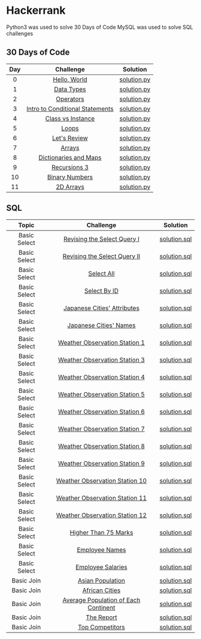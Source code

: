 # Hackerrank
Python3 was used to solve 30 Days of Code
MySQL was used to solve SQL challenges


## 30 Days of Code
Day | Challenge | Solution
:---: | :---: | :---:
0   | [Hello, World](https://www.hackerrank.com/challenges/30-hello-world/problem) | [solution.py](https://github.com/jbaeckn/Hackerrank/blob/master/30_Days_of_Code/day00_hello_world.py)
1   | [Data Types](https://www.hackerrank.com/challenges/30-data-types/problem) | [solution.py](https://github.com/jbaeckn/Hackerrank/blob/master/30_Days_of_Code/day01_data_types.py)
2   | [Operators](https://www.hackerrank.com/challenges/30-operators/problem) | [solution.py](https://github.com/jbaeckn/Hackerrank/blob/master/30_Days_of_Code/day02_operators.py)
3   | [Intro to Conditional Statements](https://www.hackerrank.com/challenges/30-conditional-statements/problem) | [solution.py](https://github.com/jbaeckn/Hackerrank/blob/master/30_Days_of_Code/day03_conditional.py)
4   | [Class vs Instance](https://www.hackerrank.com/challenges/30-class-vs-instance/problem) | [solution.py](https://github.com/jbaeckn/Hackerrank/blob/master/30_Days_of_Code/day04_class_instance.py)
5   | [Loops](https://www.hackerrank.com/challenges/30-loops/problem) | [solution.py](https://github.com/jbaeckn/Hackerrank/blob/master/30_Days_of_Code/day05_loops.py)
6   | [Let's Review](https://www.hackerrank.com/challenges/30-review-loop/problem) | [solution.py](https://github.com/jbaeckn/Hackerrank/blob/master/30_Days_of_Code/day06_string_index.py)
7   | [Arrays](https://www.hackerrank.com/challenges/30-arrays/problem) | [solution.py](https://github.com/jbaeckn/Hackerrank/blob/master/30_Days_of_Code/day07_arrays.py)
8   | [Dictionaries and Maps](https://www.hackerrank.com/challenges/30-dictionaries-and-maps/problem) | [solution.py](https://github.com/jbaeckn/Hackerrank/blob/master/30_Days_of_Code/day08_dictionary_map.py)
9   | [Recursions 3](https://www.hackerrank.com/challenges/30-recursion/problem) | [solution.py](https://github.com/jbaeckn/Hackerrank/blob/master/30_Days_of_Code/day09_recursion.py)
10  | [Binary Numbers](https://www.hackerrank.com/challenges/30-binary-numbers/problem) | [solution.py](https://github.com/jbaeckn/Hackerrank/blob/master/30_Days_of_Code/day10_binarynum.py)
11  | [2D Arrays](https://www.hackerrank.com/challenges/30-2d-arrays/problem) | [solution.py](https://github.com/jbaeckn/Hackerrank/blob/master/30_Days_of_Code/day11_2darrays.py)


## SQL
Topic | Challenge | Solution
:---: | :---: | :---:
Basic Select | [Revising the Select Query I](https://www.hackerrank.com/challenges/revising-the-select-query/problem) | [solution.sql](https://github.com/jbaeckn/Hackerrank/blob/master/SQL/Basic_Select/select_query1.sql)
Basic Select | [Revising the Select Query II](https://www.hackerrank.com/challenges/revising-the-select-query-2/problem) | [solution.sql](https://github.com/jbaeckn/Hackerrank/blob/master/SQL/Basic_Select/select_query2.sql)
Basic Select | [Select All](https://www.hackerrank.com/challenges/select-all-sql/problem) | [solution.sql](https://github.com/jbaeckn/Hackerrank/blob/master/SQL/Basic_Select/select_all.sql)
Basic Select | [Select By ID](https://www.hackerrank.com/challenges/select-by-id/problem) | [solution.sql](https://github.com/jbaeckn/Hackerrank/blob/master/SQL/Basic_Select/select_by_id.sql)
Basic Select | [Japanese Cities' Attributes](https://www.hackerrank.com/challenges/japanese-cities-attributes/problem) | [solution.sql](https://github.com/jbaeckn/Hackerrank/blob/master/SQL/Basic_Select/japanese_city.sql)
Basic Select | [Japanese Cities' Names](https://www.hackerrank.com/challenges/japanese-cities-name/problem) | [solution.sql](https://github.com/jbaeckn/Hackerrank/blob/master/SQL/Basic_Select/japanese_city_name.sql)
Basic Select | [Weather Observation Station 1](https://www.hackerrank.com/challenges/weather-observation-station-1/problem) | [solution.sql](https://github.com/jbaeckn/Hackerrank/blob/master/SQL/Basic_Select/weather1.sql)
Basic Select | [Weather Observation Station 3](https://www.hackerrank.com/challenges/weather-observation-station-3/problem) | [solution.sql](https://github.com/jbaeckn/Hackerrank/blob/master/SQL/Basic_Select/weather3.sql)
Basic Select | [Weather Observation Station 4](https://www.hackerrank.com/challenges/weather-observation-station-4/problem) | [solution.sql](https://github.com/jbaeckn/Hackerrank/blob/master/SQL/Basic_Select/weather4.sql)
Basic Select | [Weather Observation Station 5](https://www.hackerrank.com/challenges/weather-observation-station-5/problem) | [solution.sql](https://github.com/jbaeckn/Hackerrank/blob/master/SQL/Basic_Select/weather5.sql)
Basic Select | [Weather Observation Station 6](https://www.hackerrank.com/challenges/weather-observation-station-6/problem) | [solution.sql](https://github.com/jbaeckn/Hackerrank/blob/master/SQL/Basic_Select/weather6.sql)
Basic Select | [Weather Observation Station 7](https://www.hackerrank.com/challenges/weather-observation-station-7/problem) | [solution.sql](https://github.com/jbaeckn/Hackerrank/blob/master/SQL/Basic_Select/weather7.sql)
Basic Select | [Weather Observation Station 8](https://www.hackerrank.com/challenges/weather-observation-station-8/problem) | [solution.sql](https://github.com/jbaeckn/Hackerrank/blob/master/SQL/Basic_Select/weather8.sql)
Basic Select | [Weather Observation Station 9](https://www.hackerrank.com/challenges/weather-observation-station-9/problem) | [solution.sql](https://github.com/jbaeckn/Hackerrank/blob/master/SQL/Basic_Select/weather9.sql)
Basic Select | [Weather Observation Station 10](https://www.hackerrank.com/challenges/weather-observation-station-10/problem) | [solution.sql](https://github.com/jbaeckn/Hackerrank/blob/master/SQL/Basic_Select/weather10.sql)
Basic Select | [Weather Observation Station 11](https://www.hackerrank.com/challenges/weather-observation-station-11/problem) | [solution.sql](https://github.com/jbaeckn/Hackerrank/blob/master/SQL/Basic_Select/weather11.sql)
Basic Select | [Weather Observation Station 12](https://www.hackerrank.com/challenges/weather-observation-station-12/problem) | [solution.sql](https://github.com/jbaeckn/Hackerrank/blob/master/SQL/Basic_Select/weather12.sql)
Basic Select | [Higher Than 75 Marks](https://www.hackerrank.com/challenges/more-than-75-marks/problem) | [solution.sql](https://github.com/jbaeckn/Hackerrank/blob/master/SQL/Basic_Select/higher_75marks.sql)
Basic Select | [Employee Names](https://www.hackerrank.com/challenges/name-of-employees/problem) | [solution.sql](https://github.com/jbaeckn/Hackerrank/blob/master/SQL/Basic_Select/employee_name.sql)
Basic Select | [Employee Salaries](https://www.hackerrank.com/challenges/salary-of-employees/problem) | [solution.sql](https://github.com/jbaeckn/Hackerrank/blob/master/SQL/Basic_Select/employee_salaries.sql)
Basic Join | [Asian Population](https://www.hackerrank.com/challenges/asian-population/problem) | [solution.sql](https://github.com/jbaeckn/Hackerrank/blob/master/SQL/Basic_Join/asian_population.sql)
Basic Join | [African Cities](https://www.hackerrank.com/challenges/african-cities/problem) | [solution.sql](https://github.com/jbaeckn/Hackerrank/blob/master/SQL/Basic_Join/african_cities.sql)
Basic Join | [Average Population of Each Continent](https://www.hackerrank.com/challenges/average-population-of-each-continent/problem) | [solution.sql](https://github.com/jbaeckn/Hackerrank/blob/master/SQL/Basic_Join/avg_pop_continent.sql)
Basic Join | [The Report](https://www.hackerrank.com/challenges/the-report/problem) | [solution.sql](https://github.com/jbaeckn/Hackerrank/blob/master/SQL/Basic_Join/the_report.sql)
Basic Join | [Top Competitors](https://www.hackerrank.com/challenges/full-score/problem) | [solution.sql](https://github.com/jbaeckn/Hackerrank/blob/master/SQL/Basic_Join/top_competitors.sql)
